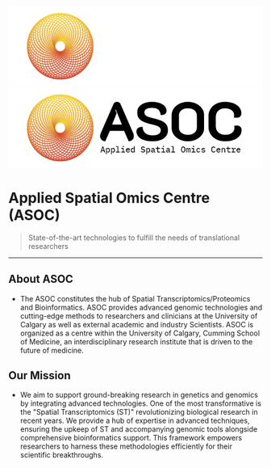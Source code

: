 ![Logo](./imgs/logo_dark.png#gh-dark-mode-only)
![Logo](./imgs/logo_light.png#gh-light-mode-only)

# Applied Spatial Omics Centre (ASOC)
> State-of-the-art technologies to fulfill the needs of translational researchers

---

## About ASOC
  * The ASOC constitutes the hub of Spatial Transcriptomics/Proteomics and Bioinformatics. ASOC provides advanced genomic technologies and cutting-edge methods to researchers and clinicians at the University of Calgary as well as external academic and industry Scientists. ASOC is organized as a centre within the University of Calgary, Cumming School of Medicine, an interdisciplinary research institute that is driven to the future of medicine. 

## Our Mission
  * We aim to support ground-breaking research in genetics and genomics by integrating advanced technologies. One of the most transformative is the "Spatial Transcriptomics (ST)" revolutionizing biological research in recent years. We provide a hub of expertise in advanced techniques, ensuring the upkeep of ST and accompanying genomic tools alongside comprehensive bioinformatics support. This framework empowers researchers to harness these methodologies efficiently for their scientific breakthroughs.


